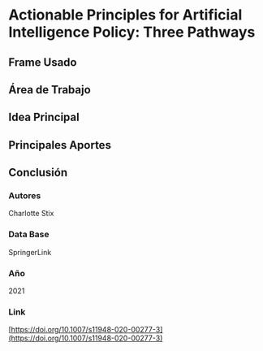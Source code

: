 # Actionable Principles for Artificial Intelligence Policy: Three Pathways

## Frame Usado
## Área de Trabajo
## Idea Principal
## Principales Aportes
## Conclusión

### Autores
Charlotte Stix
### Data Base
SpringerLink
### Año
2021
### Link
[https://doi.org/10.1007/s11948-020-00277-3](https://doi.org/10.1007/s11948-020-00277-3)



